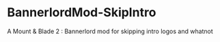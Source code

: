 # BannerlordMod-SkipIntro
A Mount &amp; Blade 2 : Bannerlord mod for skipping intro logos and whatnot

